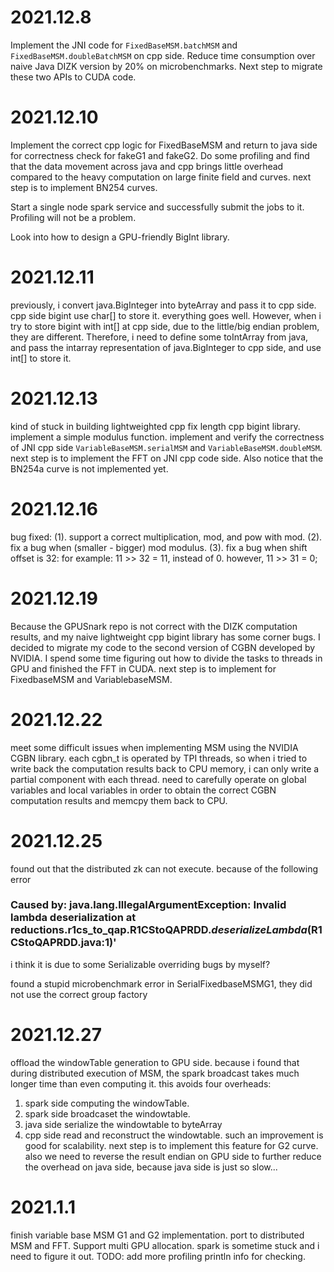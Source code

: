 # 2021.12.8

Implement the JNI code for `FixedBaseMSM.batchMSM` and `FixedBaseMSM.doubleBatchMSM` on cpp side. Reduce time consumption over naive Java DIZK version by 20% on microbenchmarks. Next step to migrate these two APIs to CUDA code.


# 2021.12.10

Implement the correct cpp logic for FixedBaseMSM and return to java side for correctness check for fakeG1 and fakeG2. Do some profiling and find that the data movement across java and cpp brings little overhead compared to the heavy computation on large finite field and curves. next step is to implement BN254 curves. 

Start a single node spark service and successfully submit the jobs to it. Profiling will not be a problem.

Look into how to design a GPU-friendly BigInt library.

# 2021.12.11

previously, i convert java.BigInteger into byteArray and pass it to cpp side. cpp side bigint use char[] to store it. everything goes well.
However, when i try to store bigint with int[] at cpp side, due to the little/big endian problem, they are different.
Therefore, i need to define some toIntArray from java, and pass the intarray representation of java.BigInteger to cpp side, and use int[] to store it.

# 2021.12.13

kind of stuck in building lightweighted cpp fix length cpp bigint library. implement a simple modulus function. implement and verify the correctness of JNI cpp side `VariableBaseMSM.serialMSM` and `VariableBaseMSM.doubleMSM`. next step is to implement the FFT on JNI cpp code side. Also notice that the BN254a curve is not implemented yet.

# 2021.12.16

bug fixed:
(1). support a correct multiplication, mod, and pow with mod.
(2). fix a bug when (smaller - bigger) mod modulus.
(3). fix a bug when shift offset is 32: for example: 11 >> 32 = 11, instead of 0. however, 11 >> 31 = 0;

# 2021.12.19 

Because the GPUSnark repo is not correct with the DIZK computation results, and my naive lightweight cpp bigint library has some corner bugs. I decided to migrate my code to the second version of CGBN developed by NVIDIA. I spend some time figuring out how to divide the tasks to threads in GPU and finished the FFT in CUDA. next step is to implement for FixedbaseMSM and VariablebaseMSM.


# 2021.12.22 

meet some difficult issues when implementing MSM using the NVIDIA CGBN library. each cgbn_t is operated by TPI threads, so when i tried to write back the computation results back to CPU memory, i can only write a partial component with each thread. need to carefully operate on global variables and local variables in order to obtain the correct CGBN computation results and memcpy them back to CPU.


# 2021.12.25 
found out that the distributed zk can not execute. because of the following error
### Caused by: java.lang.IllegalArgumentException: Invalid lambda deserialization at reductions.r1cs_to_qap.R1CStoQAPRDD.$deserializeLambda$(R1CStoQAPRDD.java:1)'
 
i think it is due to some Serializable overriding bugs by myself?


found a stupid microbenchmark error in SerialFixedbaseMSMG1, they did not use the correct group factory

# 2021.12.27 
offload the windowTable generation to GPU side. because i found that during distributed execution of MSM, the spark broadcast takes much longer time than even computing it. this avoids four overheads:
1. spark side computing the windowTable. 
2. spark side broadcaset the windowtable.
3. java side serialize the windowtable to byteArray
4. cpp side read and reconstruct the windowtable.
such an improvement is good for scalability. next step is to implement this feature for G2 curve. also we need to reverse the result endian on GPU side to further reduce the overhead on java side, because java side is just so slow...


# 2021.1.1

finish variable base MSM G1 and G2 implementation. port to distributed MSM and FFT. Support multi GPU allocation. spark is sometime stuck and i need to figure it out.
TODO: add more profiling println info for checking. 